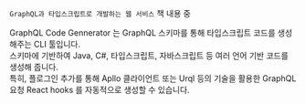 `GraphQL과 타입스크립트로 개발하는 웹 서비스` 책 내용 중

GraphQL Code Gennerator 는 GraphQL 스키마를 통해 타입스크립트 코드를 생성해주는 CLI 툴입니다.  
스키마에 기반하여 Java, C#, 타입스크립트, 자바스크립트 등 여러 언어 기반 코드를 생성해 줍니다.  
특히, 플로그인 추가를 통해 Apllo 클라이언트 또는 Urql 등의 기술을 활용한 GraphQL 요청 React hooks 를 자동적으로 생성할 수 있습니다.
